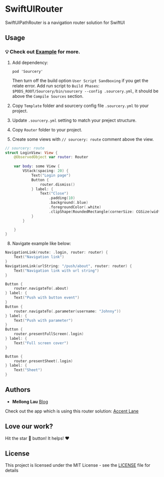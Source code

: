 # SwiftUIRouter
SwiftUIPathRouter is a navigation router solution for SwiftUI

## Usage
### 💡 Check out [Example](https://github.com/MellongLau/SwiftUIPathRouter/tree/main/SwiftUIPathRouter/App) for more.

1. Add dependency:
   
    `pod 'Sourcery'`

   Then turn off the build option `User Script Sandboxing` if you get the relate error.
   Add run script to `Build Phases`: `$PODS_ROOT/Sourcery/bin/sourcery --config .sourcery.yml`, it should be above the `Compile Sources` section.
4. Copy `Template` folder and sourcery config file `.sourcery.yml` to your project.
5. Update `.sourcery.yml` setting to match your preject structure.
6. Copy `Router` folder to your project.
7. Create some views with `// sourcery: route` comment above the view.
``` swift
// sourcery: route
struct LoginView: View {
    @ObservedObject var router: Router
    
    var body: some View {
        VStack(spacing: 20) {
            Text("Login page")
            Button {
                router.dismiss()
            } label: {
                Text("Close")
                    .padding(10)
                    .background(.blue)
                    .foregroundColor(.white)
                    .clipShape(RoundedRectangle(cornerSize: CGSize(width: 10, height: 10)))
            }
        }

    }
}
```
8. Navigate example like below:
```swift
NavigationLink(route: .login, router: router) {
    Text("Navigation link")
}
NavigationLink(urlString: "/push/about", router: router) {
    Text("Navigation link with url string")
}

Button {
    router.navigateTo(.about)
} label: {
    Text("Push with button event")
}
Button {
    router.navigateTo(.parameter(username: "Johnny"))
} label: {
    Text("Push with parameter")
}
Button {
    router.presentFullScreen(.login)
} label: {
    Text("Full screen cover")
}

Button {
    router.presentSheet(.login)
} label: {
    Text("Sheet")
}
```

## Authors
* **Mellong Lau**  [Blog](https://blog.xioayee.top/)

Check out the app which is using this router solution: [Accent Lane](https://apps.apple.com/us/app/accent-lane/id6480443984)

## Love our work?
Hit the star 🌟 button! It helps! ❤️

## License

This project is licensed under the MIT License - see the [LICENSE](https://github.com/MellongLau/SwiftUIPathRouter/blob/main/LICENSE) file for details

